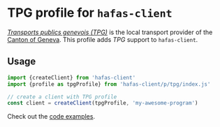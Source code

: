 # TPG profile for `hafas-client`

[*Transports publics genevois (TPG)*](https://en.wikipedia.org/wiki/Geneva_Public_Transport) is the local transport provider of the [Canton of Geneva](https://en.wikipedia.org/wiki/Canton_of_Geneva). This profile adds *TPG* support to `hafas-client`.

## Usage

```js
import {createClient} from 'hafas-client'
import {profile as tpgProfile} from 'hafas-client/p/tpg/index.js'

// create a client with TPG profile
const client = createClient(tpgProfile, 'my-awesome-program')
```

Check out the [code examples](example.js).
